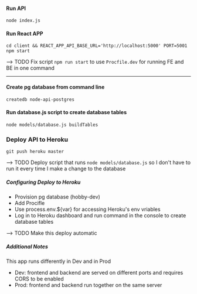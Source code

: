 #### Run API
```
node index.js
```

#### Run React APP
```
cd client && REACT_APP_API_BASE_URL='http://localhost:5000' PORT=5001 npm start
```

--> TODO Fix script `npm run start` to use `Procfile.dev` for running FE and BE in one command

---

#### Create pg database from command line
```
createdb node-api-postgres
```

#### Run database.js script to create database tables
```
node models/database.js buildTables
```

### Deploy API to Heroku
```
git push heroku master
```

--> TODO Deploy script that runs `node models/database.js` so I don't have to run it every time I make a change to the database

##### Configuring Deploy to Heroku

* Provision pg database (hobby-dev)
* Add Procifle
* Use process.env.${var} for accessing Heroku's env vriables
* Log in to Heroku dashboard and run command in the console to create database tables 

--> TODO Make this deploy automatic

##### Additional Notes

This app runs differently in Dev and in Prod

 - Dev: frontend and backend are served on different ports and requires CORS to be enabled
 - Prod: frontend and backend run together on the same server